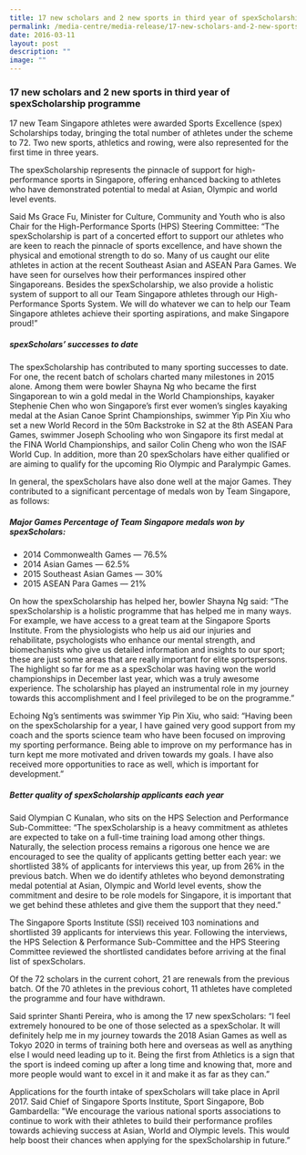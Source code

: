 ```yaml
---
title: 17 new scholars and 2 new sports in third year of spexScholarship programme
permalink: /media-centre/media-release/17-new-scholars-and-2-new-sports-in-third-year-of-spexscholarship/
date: 2016-03-11
layout: post
description: ""
image: ""
---
```

### **17 new scholars and 2 new sports in third year of spexScholarship programme**
17 new Team Singapore athletes were awarded Sports Excellence (spex) Scholarships today, bringing the total number of athletes under the scheme to 72. Two new sports, athletics and rowing, were also represented for the first time in three years.  
  
The spexScholarship represents the pinnacle of support for high-performance sports in Singapore, offering enhanced backing to athletes who have demonstrated potential to medal at Asian, Olympic and world level events.  
  
Said Ms Grace Fu, Minister for Culture, Community and Youth who is also Chair for the High-Performance Sports (HPS) Steering Committee: “The spexScholarship is part of a concerted effort to support our athletes who are keen to reach the pinnacle of sports excellence, and have shown the physical and emotional strength to do so. Many of us caught our elite athletes in action at the recent Southeast Asian and ASEAN Para Games. We have seen for ourselves how their performances inspired other Singaporeans. Besides the spexScholarship, we also provide a holistic system of support to all our Team Singapore athletes through our High-Performance Sports System. We will do whatever we can to help our Team Singapore athletes achieve their sporting aspirations, and make Singapore proud!”  
  
##### **spexScholars’ successes to date**  
  
The spexScholarship has contributed to many sporting successes to date. For one, the recent batch of scholars charted many milestones in 2015 alone. Among them were bowler Shayna Ng who became the first Singaporean to win a gold medal in the World Championships, kayaker Stephenie Chen who won Singapore’s first ever women’s singles kayaking medal at the Asian Canoe Sprint Championships, swimmer Yip Pin Xiu who set a new World Record in the 50m Backstroke in S2 at the 8th ASEAN Para Games, swimmer Joseph Schooling who won Singapore its first medal at the FINA World Championships, and sailor Colin Cheng who won the ISAF World Cup. In addition, more than 20 spexScholars have either qualified or are aiming to qualify for the upcoming Rio Olympic and Paralympic Games.  
  
In general, the spexScholars have also done well at the major Games. They contributed to a significant percentage of medals won by Team Singapore, as follows:  
  
##### **Major Games Percentage of Team Singapore medals won by spexScholars:**  

*   2014 Commonwealth Games — 76.5%
*   2014 Asian Games — 62.5%
*   2015 Southeast Asian Games — 30%
*   2015 ASEAN Para Games — 21%

On how the spexScholarship has helped her, bowler Shayna Ng said: “The spexScholarship is a holistic programme that has helped me in many ways. For example, we have access to a great team at the Singapore Sports Institute. From the physiologists who help us aid our injuries and rehabilitate, psychologists who enhance our mental strength, and biomechanists who give us detailed information and insights to our sport; these are just some areas that are really important for elite sportspersons. The highlight so far for me as a spexScholar was having won the world championships in December last year, which was a truly awesome experience. The scholarship has played an instrumental role in my journey towards this accomplishment and I feel privileged to be on the programme.”  
  
Echoing Ng’s sentiments was swimmer Yip Pin Xiu, who said: “Having been on the spexScholarship for a year, I have gained very good support from my coach and the sports science team who have been focused on improving my sporting performance. Being able to improve on my performance has in turn kept me more motivated and driven towards my goals. I have also received more opportunities to race as well, which is important for development.”  
  
##### **Better quality of spexScholarship applicants each year**  
  
Said Olympian C Kunalan, who sits on the HPS Selection and Performance Sub-Committee: “The spexScholarship is a heavy commitment as athletes are expected to take on a full-time training load among other things. Naturally, the selection process remains a rigorous one hence we are encouraged to see the quality of applicants getting better each year: we shortlisted 38% of applicants for interviews this year, up from 26% in the previous batch. When we do identify athletes who beyond demonstrating medal potential at Asian, Olympic and World level events, show the commitment and desire to be role models for Singapore, it is important that we get behind these athletes and give them the support that they need.”  
  
The Singapore Sports Institute (SSI) received 103 nominations and shortlisted 39 applicants for interviews this year. Following the interviews, the HPS Selection & Performance Sub-Committee and the HPS Steering Committee reviewed the shortlisted candidates before arriving at the final list of spexScholars.  
  
Of the 72 scholars in the current cohort, 21 are renewals from the previous batch. Of the 70 athletes in the previous cohort, 11 athletes have completed the programme and four have withdrawn.  
  
Said sprinter Shanti Pereira, who is among the 17 new spexScholars: “I feel extremely honoured to be one of those selected as a spexScholar. It will definitely help me in my journey towards the 2018 Asian Games as well as Tokyo 2020 in terms of training both here and overseas as well as anything else I would need leading up to it. Being the first from Athletics is a sign that the sport is indeed coming up after a long time and knowing that, more and more people would want to excel in it and make it as far as they can.”  
  
Applications for the fourth intake of spexScholars will take place in April 2017. Said Chief of Singapore Sports Institute, Sport Singapore, Bob Gambardella: "We encourage the various national sports associations to continue to work with their athletes to build their performance profiles towards achieving success at Asian, World and Olympic levels. This would help boost their chances when applying for the spexScholarship in future.”